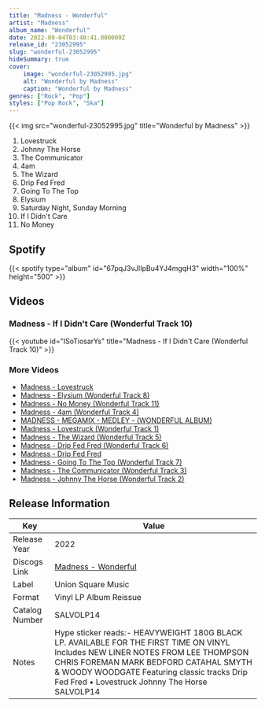 ```yaml
---
title: "Madness - Wonderful"
artist: "Madness"
album_name: "Wonderful"
date: 2022-09-04T03:40:41.000000Z
release_id: "23052995"
slug: "wonderful-23052995"
hideSummary: true
cover:
    image: "wonderful-23052995.jpg"
    alt: "Wonderful by Madness"
    caption: "Wonderful by Madness"
genres: ["Rock", "Pop"]
styles: ["Pop Rock", "Ska"]
---
```


{{< img src="wonderful-23052995.jpg" title="Wonderful by Madness" >}}

<!-- section break -->

1. Lovestruck
2. Johnny The Horse
3. The Communicator
4. 4am
5. The Wizard
6. Drip Fed Fred
7. Going To The Top
8. Elysium
9. Saturday Night, Sunday Morning
10. If I Didn't Care
11. No Money

<!-- section break -->


## Spotify
{{< spotify type="album" id="67pqJ3vJIIpBu4YJ4mgqH3" width="100%" height="500" >}}



## Videos
### Madness -  If I Didn't Care (Wonderful Track 10)
{{< youtube id="ISoTiosarYs" title="Madness -  If I Didn't Care (Wonderful Track 10)" >}}<br>

### More Videos

- [Madness - Lovestruck](https://www.youtube.com/watch?v=FiThjLcB1Qk)
- [Madness - Elysium (Wonderful Track 8)](https://www.youtube.com/watch?v=XhPPZwcPC9M)
- [Madness - No Money (Wonderful Track 11)](https://www.youtube.com/watch?v=JyJSWO-eSVI)
- [Madness - 4am (Wonderful Track 4)](https://www.youtube.com/watch?v=Hh__Ni2a8gE)
- [MADNESS - MEGAMIX - MEDLEY - (WONDERFUL ALBUM)](https://www.youtube.com/watch?v=I5FW6G83VHE)
- [Madness - Lovestruck (Wonderful Track 1)](https://www.youtube.com/watch?v=aoDwMuRW3uA)
- [Madness - The Wizard (Wonderful Track 5)](https://www.youtube.com/watch?v=UbqMw5gqbwU)
- [Madness - Drip Fed Fred (Wonderful Track 6)](https://www.youtube.com/watch?v=_urgVEy5iIc)
- [Madness - Drip Fed Fred](https://www.youtube.com/watch?v=7JqaGflZIL0)
- [Madness - Going To The Top (Wonderful Track 7)](https://www.youtube.com/watch?v=dUICCsFgUPg)
- [Madness - The Communicator (Wonderful Track 3)](https://www.youtube.com/watch?v=QsdlbJWipGc)
- [Madness - Johnny The Horse (Wonderful Track 2)](https://www.youtube.com/watch?v=dVg0Jb2-ouU)


## Release Information
|  Key           | Value                                                |
| ---------------| ---------------------------------------------------- |
| Release Year   | 2022                                   |
| Discogs Link   | [Madness - Wonderful](https://www.discogs.com/release/23052995-Madness-Wonderful) |
| Label          | Union Square Music |
| Format         | Vinyl LP Album Reissue |
| Catalog Number | SALVOLP14 |
| Notes | Hype sticker reads:-  HEAVYWEIGHT 180G BLACK LP. AVAILABLE FOR THE FIRST TIME ON VINYL Includes NEW LINER NOTES FROM LEE THOMPSON CHRIS FOREMAN MARK BEDFORD CATAHAL SMYTH & WOODY WOODGATE Featuring classic tracks Drip Fed Fred • Lovestruck Johnny The Horse SALVOLP14 |